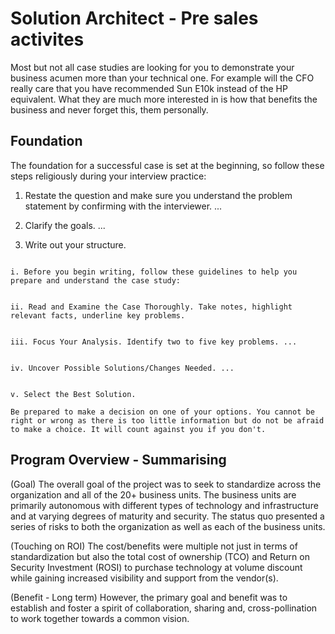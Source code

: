 # Solution Architect - Pre sales activites

Most but not all case studies are looking for you to demonstrate your business acumen more than your technical one. For example will the CFO really care that you have recommended Sun E10k instead of the HP equivalent. What they are much more interested in is how that benefits the business and never forget this, them personally.



## Foundation

The  foundation for a successful case is set at the beginning, so follow these steps religiously during your interview practice:

1. Restate the question and make sure you understand the problem statement by confirming with the interviewer. ...

2. Clarify the goals. ...

3. Write out your structure.

```

i. Before you begin writing, follow these guidelines to help you prepare and understand the case study:


ii. Read and Examine the Case Thoroughly. Take notes, highlight relevant facts, underline key problems.


iii. Focus Your Analysis. Identify two to five key problems. ...


iv. Uncover Possible Solutions/Changes Needed. ...


v. Select the Best Solution.

Be prepared to make a decision on one of your options. You cannot be right or wrong as there is too little information but do not be afraid to make a choice. It will count against you if you don't.

```

## Program Overview - Summarising


(Goal)
The overall goal of the project was to seek to standardize across the organization and all of the 20+ business units. The business units are primarily autonomous with different types of technology and infrastructure and at varying degrees of maturity and security. The status quo presented a series of risks to both the organization as well as each of the business units.

(Touching on ROI)
The cost/benefits were multiple not just in terms of standardization but also the total cost of ownership (TCO) and Return on Security Investment (ROSI) to purchase technology at volume discount while gaining increased visibility and support from the vendor(s).

(Benefit - Long term)
 However, the primary goal and benefit was to establish and foster a spirit of collaboration, sharing and, cross-pollination to work together towards a common vision.

